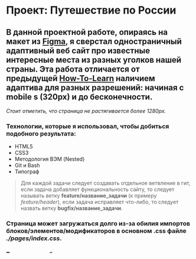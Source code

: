 # Проект: Путешествие по России

## В данной проектной работе, опираясь на макет из [Figma](https://www.figma.com/file/5S2WSbEFL6awjVWJ0NWL8Q/Sprint-3_-Russia-_-desktop-mobile?node-id=28503%3A0), я сверстал одностраничный адаптивный веб сайт про известные интересные места из разных уголков нашей страны. Эта работа отличается от предыдущей [How-To-Learn](https://github.com/DanieleDefoe/how-to-learn) наличием адаптива для разных разрешений: начиная с mobile s (320px) и до бесконечности.

*Стоит отметить, что страница не растягивается более 1280px.*

### Технологии, которые я использовал, чтобы добиться подобного результата:
- HTML5
- CSS3
- Методология ВЭМ (Nested)
- Git и Bash
- Типограф

> Для каждой задачи следует создавать отдельное ветвление в гит, если задача добавляет функциональность сайту, то следует называть ветку **feature/название_задачи** (к примеру *feature/header*), если задача исправляет что-либо, то следует назвать ветку **bugfix/название_задачи**.

### Страница может загружаться долго из-за обилия импортов блоков/элементов/модификаторов в основном .css файле *./pages/index.css*.
### Все картинки были отпимизированы по-максимуму, для тэгов **img** добавлен специальный атрибут *loading* со значением *lazy*, чтобы загрузка картинок не влияло на загрузку страницы.

> При наличии такого атрибута у всех картинок на странице изображения будут загружаться не синхронно, а порциями, по мере того, как пользователь долистает на них, что поможет уменьшить негативный эффект обилия импортов в *./pages/index.css*.

## Ссылка на ресурс: [From Russia With Love](https://danieledefoe.github.io/russian-travel/)
